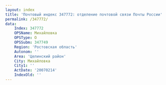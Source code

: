 ```yaml
---
layout: index
title: 'Почтовый индекс 347772: отделение почтовой связи Почты России'
permalink: /347772/
data:
    Index: 347772
    OPSName: Михайловка
    OPSType: О
    OPSSubm: 347749
    Region: 'Ростовская область'
    Autonom: ''
    Area: 'Целинский район'
    City: Михайловка
    City1: ''
    ActDate: '20070214'
    IndexOld: ''
---
```

